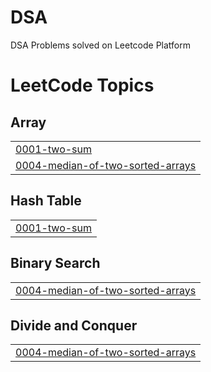 # DSA
DSA Problems solved on Leetcode Platform

<!---LeetCode Topics Start-->
# LeetCode Topics
## Array
|  |
| ------- |
| [0001-two-sum](https://github.com/shashankm537/DSA/tree/master/0001-two-sum) |
| [0004-median-of-two-sorted-arrays](https://github.com/shashankm537/DSA/tree/master/0004-median-of-two-sorted-arrays) |
## Hash Table
|  |
| ------- |
| [0001-two-sum](https://github.com/shashankm537/DSA/tree/master/0001-two-sum) |
## Binary Search
|  |
| ------- |
| [0004-median-of-two-sorted-arrays](https://github.com/shashankm537/DSA/tree/master/0004-median-of-two-sorted-arrays) |
## Divide and Conquer
|  |
| ------- |
| [0004-median-of-two-sorted-arrays](https://github.com/shashankm537/DSA/tree/master/0004-median-of-two-sorted-arrays) |
<!---LeetCode Topics End-->